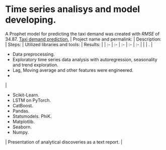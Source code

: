 # Time series analisys and model developing. 
A Prophet model for predicting the taxi demand was created with $RMSE$ of $34.87$.
[Taxi demand prediction.](https://github.com/mrBrain101/Yandex_Practicum_projects/blob/2b8c57c1fe4e57cfe23922f5f738060c39c52798/Time_Series_Analysis/Ya_Practicum_ML_Time_Series_distr_RUS.ipynb)
| Project name and permalink: | Description: | Steps: | Utilized libraries and tools: | Results: |
| :- | :- | :- | :- | :- |
|  | 
. | <ul><li>Data preprocessing. <li>Exploratory time series data analysis with autoregression, seasonality and trend exploration. <li>Lag, Moving average and other features were engineered. <li></ul>| <ul><li>Scikit-Learn. <li> LSTM on PyTorch. <li>CatBoost. <li>Pandas. <li>Statsmodels. PhiK. <li>Matplotlib. <li>Seaborn. <li>Numpy. </ul> | Presentation of analytical discoveries as a text report.
|
